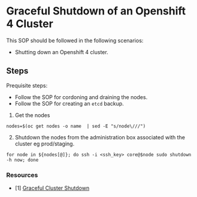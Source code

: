 # Graceful Shutdown of an Openshift 4 Cluster
This SOP should be followed in the following scenarios:

- Shutting down an Openshift 4 cluster. 


## Steps

Prequisite steps:
- Follow the SOP for cordoning and draining the nodes.
- Follow the SOP for creating an `etcd` backup.


1. Get the nodes

```
nodes=$(oc get nodes -o name  | sed -E "s/node\///")
```

2. Shutdown the nodes from the administration box associated with the cluster eg prod/staging.

```
for node in ${nodes[@]}; do ssh -i <ssh_key> core@$node sudo shutdown -h now; done
```


### Resources

- [1] [Graceful Cluster Shutdown](https://docs.openshift.com/container-platform/4.5/backup_and_restore/graceful-cluster-shutdown.html)
